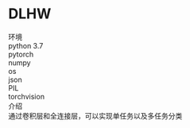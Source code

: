 # DLHW
环境  
python 3.7  
pytorch   
numpy  
os  
json  
PIL  
torchvision   
介绍   
通过卷积层和全连接层，可以实现单任务以及多任务分类
